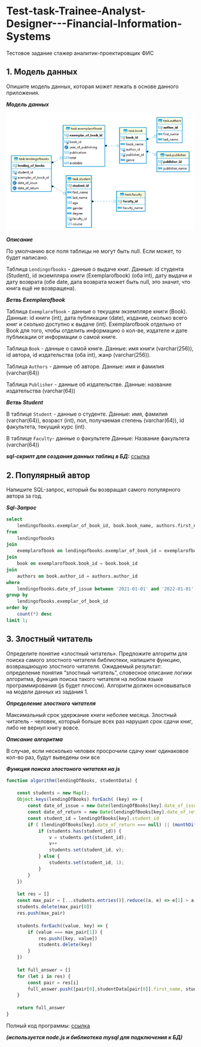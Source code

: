 # Test-task-Trainee-Analyst-Designer---Financial-Information-Systems
Тестовое задание  стажер аналитик-проектировщик  ФИС

## 1.	Модель данных

Опишите модель данных, которая может лежать в основе данного приложения.

***Модель данных***

![Image alt](https://github.com/mamkad/Test-task-Trainee-Analyst-Designer---Financial-Information-Systems/blob/main/diagramm.PNG)

***Описание***

По умолчанию все поля таблицы не могут быть null. Если может, то будет написано.

Таблица `Lendingofbooks` - данные о выдаче книг. Данные: id студента (Student), id экземпляра книги (Exemplarofbook) (оба int), дату выдачи и дату возврата (обе date, дата возврата может быть
null, это значит, что книга ещё не возвращена).

***Ветвь Exemplarofbook***

Таблица `Exemplarofbook` - данные о текущем экземпляре книги (Book). Данные: id книги (int), дата публикации (date), издание, сколько всего книг и сколько доступно к выдаче (int).
Exemplarofbook отдельно от Book для того, чтобы отделить информацию о кол-ве, издателе и дате публикации от информации о самой книге.

Таблица `Book` - данные о самой книге. Данные: имя книги (varchar(256)), id автора, id издательства (оба int), жанр (varchar(256)).
 
Таблица `Authors` - данные об авторе. Данные: имя и фамилия (varchar(64))

Таблица `Publisher` - данные об издательстве. Данные: название издательства (varchar(64))

***Ветвь Student***

В таблице `Student` - данные о студенте. Данные: имя, фамилия (varchar(64)), возраст (int), пол, получаемая степень (varchar(64)), id факультета, текущий курс (int).

В таблице `Faculty`- данные о факультете Данные: Название факультета (varchar(64))

***sql-cкрипт для создания данных таблиц в БД:*** [ссылка](https://github.com/mamkad/Test-task-Trainee-Analyst-Designer---Financial-Information-Systems/blob/main/create_tables.sql)

## 2.	Популярный автор

Напишите SQL-запрос, который бы возвращал самого популярного автора за год.

***Sql-Запрос***

```sql
select 
	lendingofbooks.exemplar_of_book_id, book.book_name, authors.first_name, authors.last_name 
from 
	lendingofbooks 
join 
	exemplarofbook on lendingofbooks.exemplar_of_book_id = exemplarofbook.exemplar_of_book_id
join 
	book on exemplarofbook.book_id = book.book_id
join
	authors on book.author_id = authors.author_id 
where  
	lendingofbooks.date_of_issue between '2021-01-01' and '2022-01-01'
group by 
	lendingofbooks.exemplar_of_book_id
order by 
	count(*) desc 
limit 1;
```

## 3.	Злостный читатель

Определите понятие «злостный читатель». Предложите алгоритм для поиска самого злостного читателя библиотеки, напишите функцию, возвращающую злостного читателя.
Ожидаемый результат: определение понятия “злостный читатель”, словесное описание логики алгоритма, функция поиска такого читателя на любом языке программирования (js будет плюсом). Алгоритм должен основываться на модели данных из задания 1.

***Определение злостного читателя***

Максимальный срок удержание книги неболее месяца.
Злостный читатель - человек, который больше всех раз нарушил срок сдачи книг, либо не вернул книгу вовсе. 

***Описание алгоритма***

В случае, если несколько человек просрочили сдачу книг одинаковое кол-во раз, будут выведены они все

***Функция поиска злостоного читатеял на js***

```javascript
function algorithm(lendingOfBooks, studentData) {

	const students = new Map();
	Object.keys(lendingOfBooks).forEach( (key) => {
		const date_of_issue = new Date(lendingOfBooks[key].date_of_issue)
		const date_of_return = new Date(lendingOfBooks[key].date_of_return)
		const student_id = lendingOfBooks[key].student_id
		if ( (lendingOfBooks[key].date_of_return === null) || (monthDiff(date_of_issue, date_of_return) >= 1)) {
			if (students.has(student_id)) {
				v = students.get(student_id);
				v++
				students.set(student_id, v);
			} else {
				students.set(student_id, 1);
			}
		}
	})

	let res = []
	const max_pair = [...students.entries()].reduce((a, e) => e[1] > a[1] ? e : a)
	students.delete(max_pair[0])
	res.push(max_pair)

	students.forEach((value, key) => {
		if (value === max_pair[1]) {
			res.push([key, value])
			students.delete(key)
		}
	})

	let full_answer = []
	for (let i in res) {
		const pair = res[i]
		full_answer.push([pair[0],studentData[pair[0]].first_name, studentData[pair[0]].last_name, pair[1]])
	}

	return full_answer
}
```
Полный код программы: [ссылка](https://github.com/mamkad/Test-task-Trainee-Analyst-Designer---Financial-Information-Systems/blob/main/app.js)

***(используется node.js и библиотека mysql для подключения к БД)***


